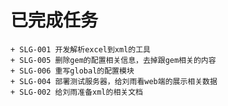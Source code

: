 已完成任务
=========
    + SLG-001 开发解析excel到xml的工具
    + SLG-005 删除gem的配置相关信息，去掉跟gem相关的内容
    + SLG-006 重写global的配置模块
    + SLG-004 部署测试服务器，给刘雨看web端的展示相关数据
    + SLG-002 给刘雨准备xml的相关文档